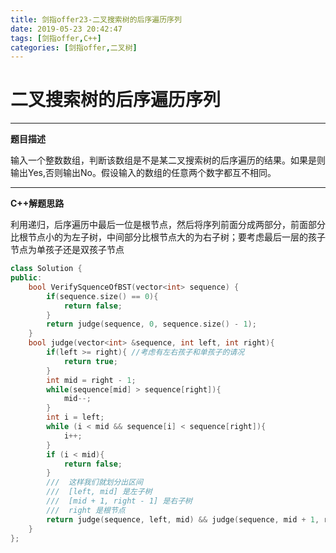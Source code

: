 ```yaml
---
title: 剑指offer23-二叉搜索树的后序遍历序列
date: 2019-05-23 20:42:47
tags: [剑指offer,C++]
categories: [剑指offer,二叉树]
---
```

# 二叉搜索树的后序遍历序列


---

**题目描述**

输入一个整数数组，判断该数组是不是某二叉搜索树的后序遍历的结果。如果是则输出Yes,否则输出No。假设输入的数组的任意两个数字都互不相同。

---


**C++解题思路**

利用递归，后序遍历中最后一位是根节点，然后将序列前面分成两部分，前面部分比根节点小的为左子树，中间部分比根节点大的为右子树；要考虑最后一层的孩子节点为单孩子还是双孩子节点

```C++
class Solution {
public:
    bool VerifySquenceOfBST(vector<int> sequence) {
        if(sequence.size() == 0){
            return false;
        }
        return judge(sequence, 0, sequence.size() - 1);
    }
    bool judge(vector<int> &sequence, int left, int right){
        if(left >= right){ //考虑有左右孩子和单孩子的请况
            return true;
        }
        int mid = right - 1;
        while(sequence[mid] > sequence[right]){
            mid--;
        }
        int i = left;
        while (i < mid && sequence[i] < sequence[right]){
            i++;
        }
        if (i < mid){
            return false;
        }
        ///  这样我们就划分出区间
        ///  [left, mid] 是左子树
        ///  [mid + 1, right - 1] 是右子树
        ///  right 是根节点
        return judge(sequence, left, mid) && judge(sequence, mid + 1, right - 1);
    }
};
```
